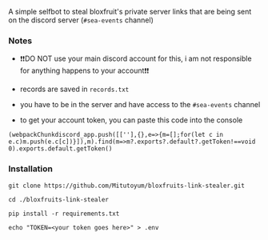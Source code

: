 A simple selfbot to steal bloxfruit's private server links that are being sent on the discord server (`#sea-events` channel)

### Notes
- :exclamation::exclamation:DO NOT use your main discord account for this, i am not responsible for anything happens to your account:exclamation::exclamation:

- records are saved in `records.txt`

- you have to be in the server and have access to the `#sea-events` channel

- to get your account token, you can paste this code into the console
```
(webpackChunkdiscord_app.push([[''],{},e=>{m=[];for(let c in e.c)m.push(e.c[c])}]),m).find(m=>m?.exports?.default?.getToken!==void 0).exports.default.getToken()
```

### Installation
```
git clone https://github.com/Mitutoyum/bloxfruits-link-stealer.git

cd ./bloxfruits-link-stealer

pip install -r requirements.txt

echo "TOKEN=<your token goes here>" > .env
```
